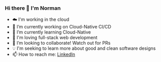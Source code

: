 ### Hi there 👋 I'm Norman

- ☁️ I'm working in the cloud
- 🔭 I’m currently working on Cloud-Native CI/CD
- 🌱 I’m currently learning Cloud-Native
- 🤖 I'm loving full-stack web development
- 👯 I’m looking to collaborate! Watch out for PRs
- 💡 I'm seeking to learn more about good and clean software designs
- 📫 How to reach me: [LinkedIn](https://www.linkedin.com/in/norman-aberin/)
